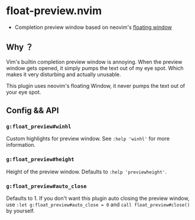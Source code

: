 # float-preview.nvim

- Completion preview window based on neovim's [floating window](https://github.com/neovim/neovim/pull/6619)

## Why ？

Vim's builtin completion preview window is annoying. When the preview window
gets opened, it simply pumps the text out of my eye spot. Which makes it very
disturbing and actually unusable.

This plugin uses neovim's floating Window, it never pumps the text out of your
eye spot.

## Config && API

### `g:float_preview#winhl`

Custom highlights for preview window. See `:help 'winhl'` for more
information.

### `g:float_preview#height`

Height of the preview window. Defaults to `:help 'previewheight'`.

### `g:float_preview#auto_close`

Defaults to 1. If you don't want this plugin auto closing the preview window,
use `:let g:float_preview#auto_close = 0` and `call float_preview#close()` by
yourself.

